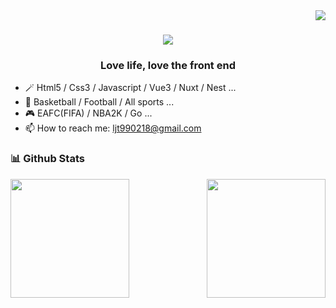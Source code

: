 <img align="right" src="https://visitor-badge.laobi.icu/badge?page_id=ljt990218/ljt990218">

<h1 align="center">
  <a href="https://git.io/typing-svg">
    <img src="https://readme-typing-svg.herokuapp.com/?lines=Welcome+to+my+Github!&center=true&size=30">
  </a>
</h1>

<h3 align="center">
Love life, love the front end
</h3>

- 🪄  Html5 / Css3 / Javascript / Vue3 / Nuxt / Nest ...
- 🏀  Basketball / Football / All sports ...
- 🎮  EAFC(FIFA) / NBA2K / Go ...
- 📫  How to reach me: ljt990218@gmail.com

### 📊 Github Stats
<div align=center>
  <a href="https://github.com/anuraghazra/github-readme-stats" title="Go to Source">
    <img align="left" height="190px" src="https://github-readme-stats.vercel.app/api?username=ljt990218&show_icons=true&theme=vue" />
  </a>
  <a href="https://github.com/anuraghazra/github-readme-stats">
    <img align="right" height="190px" src="https://github-readme-stats.vercel.app/api/top-langs/?username=ljt990218&langs_count=8&layout=compact&theme=vue" />
  </a>
</div>